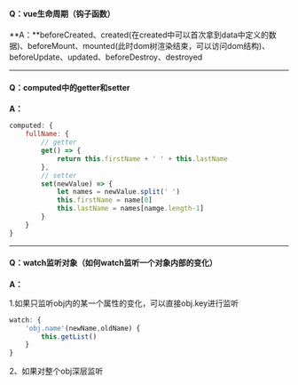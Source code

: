 #### Q：vue生命周期（钩子函数）

**A：**beforeCreated、created(在created中可以首次拿到data中定义的数据)、beforeMount、mounted(此时dom树渲染结束，可以访问dom结构)、beforeUpdate、updated、beforeDestroy、destroyed

------

#### Q：computed中的getter和setter

**A：**

```js
computed: {
    fullName: {
        // getter
        get() => {
            return this.firstName + ' ' + this.lastName
        },
        // setter
        set(newValue) => {
			let names = newValue.split(' ')
            this.firstName = name[0]
            this.lastName = names[namge.length-1]
        }
    }
}
```

------

#### Q：watch监听对象（如何watch监听一个对象内部的变化）

**A：**

1.如果只监听obj内的某一个属性的变化，可以直接obj.key进行监听

```js
watch: {
    'obj.name'(newName,oldName) {
        this.getList()
    }
}
```

2、如果对整个obj深层监听

```js

```

